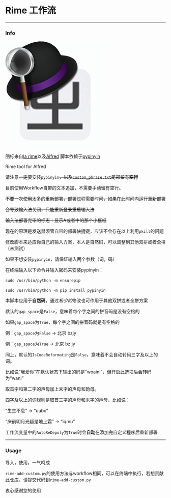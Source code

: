 # Rime 工作流
---
### Info

![Alfrime](alfrime.png)

图标来自[la rime](https://github.com/rime/librime)以及[Alfred](https://www.alfredapp.com)
脚本依赖于[pypinyin](https://github.com/mozillazg/python-pinyin)

Rime tool for Alfred

请注意~~一定~~要安装`pypinyin`~~，以及`custom_phrase.txt`尾部留有**空行**~~

目前使用Workflow自带的文本追加，不需要手动留有空行。

~~不要一次使用太多的重新部署，部署过程需要时间，如果在此时间内运行重新部署~~

~~会导致输入法关闭，只能重新登录重启输入法~~

~~输入法部署完毕的标志：显示A或者中的那个小框框~~

现在的原理是发送鼠须管自带的部署快捷键，应该不会存在以上利用`pkill`的问题


修改脚本来适应你自己的输入方案，本人是自然码，可以调整到其他双拼或者全拼（未测试）

如果不想安装`pypinyin`，请保证输入两个参数（词，码）


在终端输入以下命令并输入密码来安装pypinyin：

`sudo /usr/bin/python -m ensurepip`

`sudo /usr/bin/python -m pip install pypinyin`


本脚本应用于**自然码**，通过*极少的*修改也可作用于其他双拼或者全拼方案

默认的`gap_space`是`False`，意味着每个字之间的拼音码是没有空格的

如果`gap_space`为`True`，每个字之间的拼音码就是有空格的

例：`gap_space`为`False` -> 北京 bzjy

例：`gap_space`为`True`  -> 北京 bz jy

同上，默认的`IsCodeReformating`是`False`，意味着不会自动转码三字及以上的词。

比如说“我爱你”在默认状态下输出的码是“woaini”，但开启此选项后会转码为“wani”

取首字和第二字的声母加上末字的声母和韵母。

四字及以上的词规则是取首三字的声母和末字的声母，比如说：

“生生不息” -> “uubx”

“床前明月光疑是地上霜” -> “iqmu”


工作流变量中的`AutoReDepoly`为`True`时会**自动**在添加完自定义程序后重新部署


---
### Usage

导入，使用，一气呵成

`rime-add-custom.py`的使用方法与workflow相同，可以在终端中执行，若想贡献此仓库，请提交代码到`rime-add-custom.py`


衷心感谢您的使用